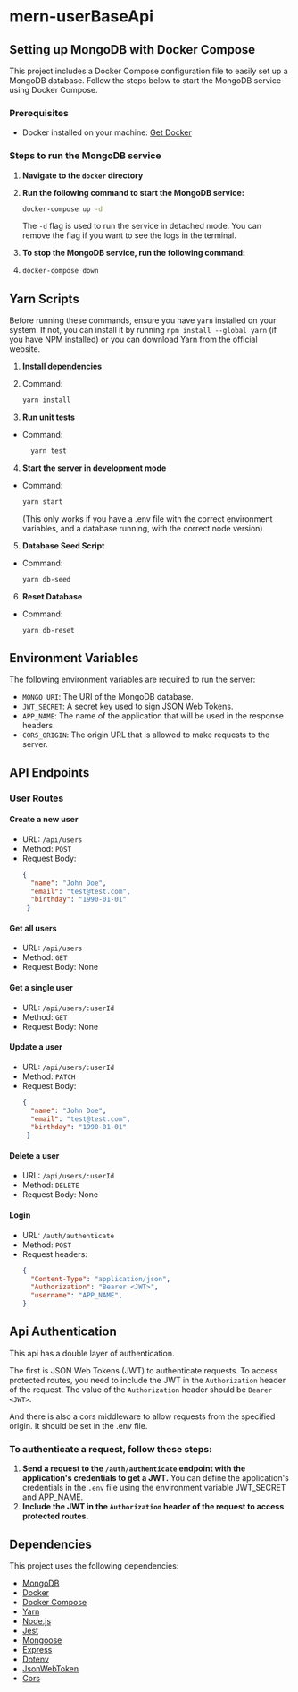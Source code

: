# mern-userBaseApi

## Setting up MongoDB with Docker Compose

This project includes a Docker Compose configuration file to easily set up a MongoDB database. Follow the steps below to start the MongoDB service using Docker Compose.

### Prerequisites
- Docker installed on your machine: [Get Docker](https://docs.docker.com/get-docker/)

### Steps to run the MongoDB service
1. **Navigate to the `docker` directory**
2. **Run the following command to start the MongoDB service:**
   ```bash
   docker-compose up -d
   ```
     The `-d` flag is used to run the service in detached mode. You can remove the flag if you want to see the logs in the terminal.

3. **To stop the MongoDB service, run the following command:**
4. ```bash
   docker-compose down
   ```

## Yarn Scripts

Before running these commands, ensure you have `yarn` installed on your system. If not, you can install it by running `npm install --global yarn` (if you have NPM installed) or you can download Yarn from the official website.

1. **Install dependencies**
2. Command:
   ```bash
   yarn install
   ```

3. **Run unit tests**
- Command:
   ```bash
     yarn test
   ```

4. **Start the server in development mode**
- Command:
     ```bash
     yarn start
     ```

     (This only works if you have a .env file with the correct environment variables, and a database running, with the correct node version)

5. **Database Seed Script**
- Command:
     ```bash
     yarn db-seed
     ```

6. **Reset Database**
- Command:
     ```bash
     yarn db-reset
     ```

## Environment Variables
The following environment variables are required to run the server:

- `MONGO_URI`: The URI of the MongoDB database.
- `JWT_SECRET`: A secret key used to sign JSON Web Tokens.
- `APP_NAME`: The name of the application that will be used in the response headers.
- `CORS_ORIGIN`: The origin URL that is allowed to make requests to the server.


## API Endpoints

### User Routes

#### Create a new user
- URL: `/api/users`
- Method: `POST`
- Request Body:
  ```json
  {
    "name": "John Doe",
    "email": "test@test.com",
    "birthday": "1990-01-01"
   }
   ```

#### Get all users
- URL: `/api/users`
- Method: `GET`
- Request Body: None

#### Get a single user
- URL: `/api/users/:userId`
- Method: `GET`
- Request Body: None

#### Update a user
- URL: `/api/users/:userId`
- Method: `PATCH`
- Request Body:
  ```json
  {
    "name": "John Doe",
    "email": "test@test.com",
    "birthday": "1990-01-01"
   }

#### Delete a user
- URL: `/api/users/:userId`
- Method: `DELETE`
- Request Body: None


#### Login
- URL: `/auth/authenticate`
- Method: `POST`
- Request headers:
  ```json
  {
    "Content-Type": "application/json",
    "Authorization": "Bearer <JWT>",
    "username": "APP_NAME",
  }
  ```

## Api Authentication

This api has a double layer of authentication.

The first is JSON Web Tokens (JWT) to authenticate requests. To access protected routes, you need to include the JWT in the `Authorization` header of the request. The value of the `Authorization` header should be `Bearer <JWT>`.

And there is also a cors middleware to allow requests from the specified origin. It should be set in the .env file.

### To authenticate a request, follow these steps:

1. **Send a request to the `/auth/authenticate` endpoint with the application's credentials to get a JWT.**
   You can define the application's credentials in the `.env` file using the environment variable JWT_SECRET and APP_NAME.
2. **Include the JWT in the `Authorization` header of the request to access protected routes.**


## Dependencies

This project uses the following dependencies:
- [MongoDB](https://www.mongodb.com/)
- [Docker](https://www.docker.com/)
- [Docker Compose](https://docs.docker.com/compose/)
- [Yarn](https://yarnpkg.com/)
- [Node.js](https://nodejs.org/)
- [Jest](https://jestjs.io/)
- [Mongoose](https://mongoosejs.com/)
- [Express](https://expressjs.com/)
- [Dotenv](https://www.npmjs.com/package/dotenv)
- [JsonWebToken](https://www.npmjs.com/package/jsonwebtoken)
- [Cors](https://www.npmjs.com/package/cors)